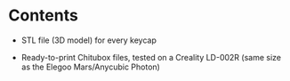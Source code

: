 # Contents

* STL file (3D model) for every keycap

* Ready-to-print Chitubox files, tested on a Creality LD-002R (same size as the Elegoo Mars/Anycubic Photon)
